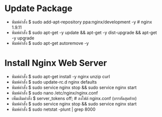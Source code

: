 # Update Package
- พิมพ์คำสั่ง $ sudo add-apt-repository ppa:nginx/development -y # nginx 1.9.11
- พิมพ์คำสั่ง $ sudo apt-get -y update && apt-get -y dist-upgrade && apt-get -y upgrade
- พิมพ์คำสั่ง $ sudo apt-get autoremove -y

# Install Nginx Web Server
- พิมพ์คำสั่ง $ sudo apt-get install -y nginx unzip curl
- พิมพ์คำสั่ง $ sudo update-rc.d nginx defaults
- พิมพ์คำสั่ง $ sudo service nginx stop && sudo service nginx start
- พิมพ์คำสั่ง $ sudo nano /etc/nginx/nginx.conf
- เพิ่มเติมคำสั่ง $ server_tokens off; # ลงไฟล์ nginx.conf (บรรทัดสุดท้าย)
- พิมพ์คำสั่ง $ sudo service nginx stop && sudo service nginx start
- พิมพ์คำสั่ง $ sudo netstat -plunt | grep 8000
